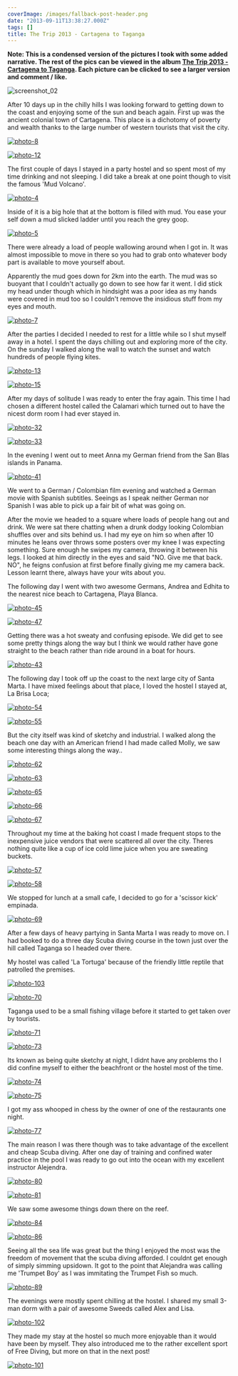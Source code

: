 ```yaml
---
coverImage: /images/fallback-post-header.png
date: "2013-09-11T13:38:27.000Z"
tags: []
title: The Trip 2013 - Cartagena to Taganga
---
```


**Note: This is a condensed version of the pictures I took with some added narrative. The rest of the pics can be viewed in the album [The Trip 2013 - Cartagena to Taganga](https://www.facebook.com/media/set/?set=a.10151882459876031.1073741846.593661030&type=1&l=ac7f9a9f1a). Each picture can be clicked to see a larger version and comment / like.**

![screenshot_02](/wp-content/uploads/2013/09/screenshot_02.png)

After 10 days up in the chilly hills I was looking forward to getting down to the coast and enjoying some of the sun and beach again. First up was the ancient colonial town of Cartagena. This place is a dichotomy of poverty and wealth thanks to the large number of western tourists that visit the city.

<!-- more -->

[![photo-8](/wp-content/uploads/2013/09/photo-810.jpg)](https://www.facebook.com/photo.php?fbid=10151882460491031&set=a.10151882459876031.1073741846.593661030&type=3&theater)

[![photo-12](/wp-content/uploads/2013/09/photo-125.jpg)](https://www.facebook.com/photo.php?fbid=10151882464976031&set=a.10151882459876031.1073741846.593661030&type=3&theater)

The first couple of days I stayed in a party hostel and so spent most of my time drinking and not sleeping. I did take a break at one point though to visit the famous 'Mud Volcano'.

[![photo-4](/wp-content/uploads/2013/09/photo-410.jpg)](https://www.facebook.com/photo.php?fbid=10151882461726031&set=a.10151882459876031.1073741846.593661030&type=3&theater)

Inside of it is a big hole that at the bottom is filled with mud. You ease your self down a mud slicked ladder until you reach the grey goop.

[![photo-5](/wp-content/uploads/2013/09/photo-510.jpg)](https://www.facebook.com/photo.php?fbid=10151882461741031&set=a.10151882459876031.1073741846.593661030&type=3&theater)

There were already a load of people wallowing around when I got in. It was almost impossible to move in there so you had to grab onto whatever body part is available to move yourself about.

Apparently the mud goes down for 2km into the earth. The mud was so buoyant that I couldn't actually go down to see how far it went. I did stick my head under though which in hindsight was a poor idea as my hands were covered in mud too so I couldn't remove the insidious stuff from my eyes and mouth.

[![photo-7](/wp-content/uploads/2013/09/photo-710.jpg)](https://www.facebook.com/photo.php?fbid=10151882464016031&set=a.10151882459876031.1073741846.593661030&type=3&theater)

After the parties I decided I needed to rest for a little while so I shut myself away in a hotel. I spent the days chilling out and exploring more of the city. On the sunday I walked along the wall to watch the sunset and watch hundreds of people flying kites.

[![photo-13](/wp-content/uploads/2013/09/photo-131.jpg)](https://www.facebook.com/photo.php?fbid=10151882465041031&set=a.10151882459876031.1073741846.593661030&type=3&theater)

[![photo-15](/wp-content/uploads/2013/09/photo-151.jpg)](https://www.facebook.com/photo.php?fbid=10151882465856031&set=a.10151882459876031.1073741846.593661030&type=3&theater)

After my days of solitude I was ready to enter the fray again. This time I had chosen a different hostel called the Calamari which turned out to have the nicest dorm room I had ever stayed in.

[![photo-32](/wp-content/uploads/2013/09/photo-321.jpg)](https://www.facebook.com/photo.php?fbid=10151882469691031&set=a.10151882459876031.1073741846.593661030&type=3&theater)

[![photo-33](/wp-content/uploads/2013/09/photo-331.jpg)](https://www.facebook.com/photo.php?fbid=10151882469816031&set=a.10151882459876031.1073741846.593661030&type=3&theater)

In the evening I went out to meet Anna my German friend from the San Blas islands in Panama.

[![photo-41](/wp-content/uploads/2013/09/photo-411.jpg)](https://www.facebook.com/photo.php?fbid=10151882471971031&set=a.10151882459876031.1073741846.593661030&type=3&theater)

We went to a German / Colombian film evening and watched a German movie with Spanish subtitles. Seeings as I speak neither German nor Spanish I was able to pick up a fair bit of what was going on.

After the movie we headed to a square where loads of people hang out and drink. We were sat there chatting when a drunk dodgy looking Colombian shuffles over and sits behind us. I had my eye on him so when after 10 minutes he leans over throws some posters over my knee I was expecting something. Sure enough he swipes my camera, throwing it between his legs. I looked at him directly in the eyes and said "NO. Give me that back. NO", he feigns confusion at first before finally giving me my camera back. Lesson learnt there, always have your wits about you.

The following day I went with two awesome Germans, Andrea and Edhita to the nearest nice beach to Cartagena, Playa Blanca.

[![photo-45](/wp-content/uploads/2013/09/photo-451.jpg)](https://www.facebook.com/photo.php?fbid=10151882472971031&set=a.10151882459876031.1073741846.593661030&type=3&theater)

[![photo-47](/wp-content/uploads/2013/09/photo-471.jpg)](https://www.facebook.com/photo.php?fbid=10151882473936031&set=a.10151882459876031.1073741846.593661030&type=3&theater)

Getting there was a hot sweaty and confusing episode. We did get to see some pretty things along the way but I think we would rather have gone straight to the beach rather than ride around in a boat for hours.

[![photo-43](/wp-content/uploads/2013/09/photo-431.jpg)](https://www.facebook.com/photo.php?fbid=10151882472886031&set=a.10151882459876031.1073741846.593661030&type=3&theater)

The following day I took off up the coast to the next large city of Santa Marta. I have mixed feelings about that place, I loved the hostel I stayed at, La Brisa Loca;

[![photo-54](/wp-content/uploads/2013/09/photo-541.jpg)](https://www.facebook.com/photo.php?fbid=10151882476456031&set=a.10151882459876031.1073741846.593661030&type=3&theater)

[![photo-55](/wp-content/uploads/2013/09/photo-551.jpg)](https://www.facebook.com/photo.php?fbid=10151882476236031&set=a.10151882459876031.1073741846.593661030&type=3&theater)

But the city itself was kind of sketchy and industrial. I walked along the beach one day with an American friend I had made called Molly, we saw some interesting things along the way..

[![photo-62](/wp-content/uploads/2013/09/photo-621.jpg)](https://www.facebook.com/photo.php?fbid=10151882477886031&set=a.10151882459876031.1073741846.593661030&type=3&theater)

[![photo-63](/wp-content/uploads/2013/09/photo-631.jpg)](https://www.facebook.com/photo.php?fbid=10151882477816031&set=a.10151882459876031.1073741846.593661030&type=3&theater)

[![photo-65](/wp-content/uploads/2013/09/photo-651.jpg)](https://www.facebook.com/photo.php?fbid=10151882478341031&set=a.10151882459876031.1073741846.593661030&type=3&theater)

[![photo-66](/wp-content/uploads/2013/09/photo-661.jpg)](https://www.facebook.com/photo.php?fbid=10151882478321031&set=a.10151882459876031.1073741846.593661030&type=3&theater)

[![photo-67](/wp-content/uploads/2013/09/photo-671.jpg)](https://www.facebook.com/photo.php?fbid=10151882478531031&set=a.10151882459876031.1073741846.593661030&type=3&theater)

Throughout my time at the baking hot coast I made frequent stops to the inexpensive juice vendors that were scattered all over the city. Theres nothing quite like a cup of ice cold lime juice when you are sweating buckets.

[![photo-57](/wp-content/uploads/2013/09/photo-571.jpg)](https://www.facebook.com/photo.php?fbid=10151882476701031&set=a.10151882459876031.1073741846.593661030&type=3&theater)

[![photo-58](/wp-content/uploads/2013/09/photo-581.jpg)](https://www.facebook.com/photo.php?fbid=10151882477111031&set=a.10151882459876031.1073741846.593661030&type=3&theater)

We stopped for lunch at a small cafe, I decided to go for a 'scissor kick' empinada.

[![photo-69](/wp-content/uploads/2013/09/photo-691.jpg)](https://www.facebook.com/photo.php?fbid=10151882479166031&set=a.10151882459876031.1073741846.593661030&type=3&theater)

After a few days of heavy partying in Santa Marta I was ready to move on. I had booked to do a three day Scuba diving course in the town just over the hill called Taganga so I headed over there.

My hostel was called 'La Tortuga' because of the friendly little reptile that patrolled the premises.

[![photo-103](/wp-content/uploads/2013/09/photo-1031.jpg)](https://www.facebook.com/photo.php?fbid=10151882488506031&set=a.10151882459876031.1073741846.593661030&type=3&theater)

[![photo-70](/wp-content/uploads/2013/09/photo-701.jpg)](https://www.facebook.com/photo.php?fbid=10151882479191031&set=a.10151882459876031.1073741846.593661030&type=3&theater)

Taganga used to be a small fishing village before it started to get taken over by tourists.

[![photo-71](/wp-content/uploads/2013/09/photo-711.jpg)](https://www.facebook.com/photo.php?fbid=10151882480036031&set=a.10151882459876031.1073741846.593661030&type=3&theater)

[![photo-73](/wp-content/uploads/2013/09/photo-731.jpg)](https://www.facebook.com/photo.php?fbid=10151882480371031&set=a.10151882459876031.1073741846.593661030&type=3&theater)

Its known as being quite sketchy at night, I didnt have any problems tho I did confine myself to either the beachfront or the hostel most of the time.

[![photo-74](/wp-content/uploads/2013/09/photo-741.jpg)](https://www.facebook.com/photo.php?fbid=10151882480821031&set=a.10151882459876031.1073741846.593661030&type=3&theater)

[![photo-75](/wp-content/uploads/2013/09/photo-751.jpg)](https://www.facebook.com/photo.php?fbid=10151882480916031&set=a.10151882459876031.1073741846.593661030&type=3&theater)

I got my ass whooped in chess by the owner of one of the restaurants one night.

[![photo-77](/wp-content/uploads/2013/09/photo-771.jpg)](https://www.facebook.com/photo.php?fbid=10151882481426031&set=a.10151882459876031.1073741846.593661030&type=3&theater)

The main reason I was there though was to take advantage of the excellent and cheap Scuba diving. After one day of training and confined water practice in the pool I was ready to go out into the ocean with my excellent instructor Alejendra.

[![photo-80](/wp-content/uploads/2013/09/photo-801.jpg)](https://www.facebook.com/photo.php?fbid=10151882481891031&set=a.10151882459876031.1073741846.593661030&type=3&theater)

[![photo-81](/wp-content/uploads/2013/09/photo-811.jpg)](https://www.facebook.com/photo.php?fbid=10151882482391031&set=a.10151882459876031.1073741846.593661030&type=3&theater)

We saw some awesome things down there on the reef.

[![photo-84](/wp-content/uploads/2013/09/photo-841.jpg)](https://www.facebook.com/photo.php?fbid=10151882483541031&set=a.10151882459876031.1073741846.593661030&type=3&theater)

[![photo-86](/wp-content/uploads/2013/09/photo-861.jpg)](https://www.facebook.com/photo.php?fbid=10151882483986031&set=a.10151882459876031.1073741846.593661030&type=3&theater)

Seeing all the sea life was great but the thing I enjoyed the most was the freedom of movement that the scuba diving afforded. I couldnt get enough of simply simming upsidown. It got to the point that Alejandra was calling me 'Trumpet Boy' as I was immitating the Trumpet Fish so much.

[![photo-89](/wp-content/uploads/2013/09/photo-891.jpg)](https://www.facebook.com/photo.php?fbid=10151882484611031&set=a.10151882459876031.1073741846.593661030&type=3&theater)

The evenings were mostly spent chilling at the hostel. I shared my small 3-man dorm with a pair of awesome Sweeds called Alex and Lisa.

[![photo-102](/wp-content/uploads/2013/09/photo-1021.jpg)](https://www.facebook.com/photo.php?fbid=10151882488306031&set=a.10151882459876031.1073741846.593661030&type=3&theater)

They made my stay at the hostel so much more enjoyable than it would have been by myself. They also introduced me to the rather excellent sport of Free Diving, but more on that in the next post!

[![photo-101](/wp-content/uploads/2013/09/photo-1011.jpg)](https://www.facebook.com/photo.php?fbid=10151882488146031&set=a.10151882459876031.1073741846.593661030&type=3&theater)
